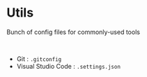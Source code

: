 # Utils
Bunch of config files for commonly-used tools

<br>

* Git : `.gitconfig`
* Visual Studio Code : `.settings.json`
